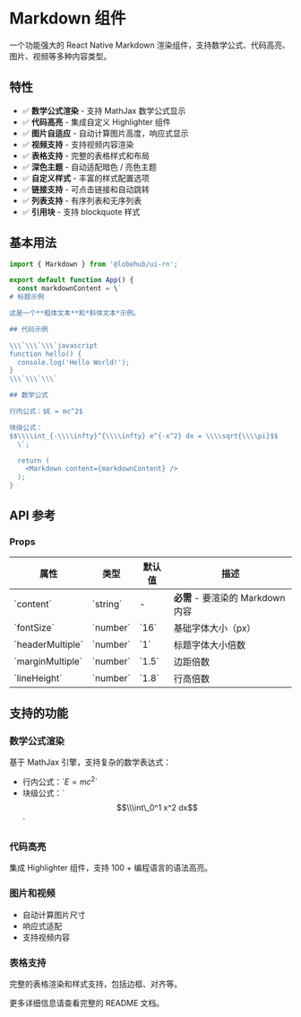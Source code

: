 # Markdown 组件

一个功能强大的 React Native Markdown 渲染组件，支持数学公式、代码高亮、图片、视频等多种内容类型。

## 特性

- ✅ **数学公式渲染** - 支持 MathJax 数学公式显示
- ✅ **代码高亮** - 集成自定义 Highlighter 组件
- ✅ **图片自适应** - 自动计算图片高度，响应式显示
- ✅ **视频支持** - 支持视频内容渲染
- ✅ **表格支持** - 完整的表格样式和布局
- ✅ **深色主题** - 自动适配暗色 / 亮色主题
- ✅ **自定义样式** - 丰富的样式配置选项
- ✅ **链接支持** - 可点击链接和自动跳转
- ✅ **列表支持** - 有序列表和无序列表
- ✅ **引用块** - 支持 blockquote 样式

## 基本用法

```jsx
import { Markdown } from '@lobehub/ui-rn';

export default function App() {
  const markdownContent = \`
# 标题示例

这是一个**粗体文本**和*斜体文本*示例。

## 代码示例

\\\`\\\`\\\`javascript
function hello() {
  console.log('Hello World!');
}
\\\`\\\`\\\`

## 数学公式

行内公式：$E = mc^2$

块级公式：
$$\\\\int_{-\\\\infty}^{\\\\infty} e^{-x^2} dx = \\\\sqrt{\\\\pi}$$
  \`;

  return (
    <Markdown content={markdownContent} />
  );
}
```

## API 参考

### Props

| 属性               | 类型       | 默认值  | 描述                              |
| ------------------ | ---------- | ------- | --------------------------------- |
| \`content\`        | \`string\` | -       | **必需** - 要渲染的 Markdown 内容 |
| \`fontSize\`       | \`number\` | \`16\`  | 基础字体大小（px）                |
| \`headerMultiple\` | \`number\` | \`1\`   | 标题字体大小倍数                  |
| \`marginMultiple\` | \`number\` | \`1.5\` | 边距倍数                          |
| \`lineHeight\`     | \`number\` | \`1.8\` | 行高倍数                          |

## 支持的功能

### 数学公式渲染

基于 MathJax 引擎，支持复杂的数学表达式：

- 行内公式：\`$E = mc^2$\`
- 块级公式：\`$$\\\int\_0^1 x^2 dx$$\`

### 代码高亮

集成 Highlighter 组件，支持 100 + 编程语言的语法高亮。

### 图片和视频

- 自动计算图片尺寸
- 响应式适配
- 支持视频内容

### 表格支持

完整的表格渲染和样式支持，包括边框、对齐等。

更多详细信息请查看完整的 README 文档。
